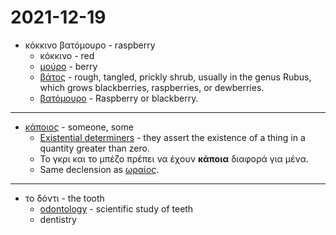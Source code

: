 # 2021-12-19

* κόκκινο βατόμουρο - raspberry
  * κόκκινο - red
  * [μούρο] - berry
  * [βάτος] -  rough, tangled, prickly shrub, usually in the genus Rubus, which grows blackberries, raspberries, or dewberries.
  * [βατόμουρο] - Raspberry or blackberry.

[βάτος]: https://el.wiktionary.org/wiki/%CE%B2%CE%AC%CF%84%CE%BF%CF%82
[μούρο]: https://el.wikipedia.org/wiki/%CE%9C%CE%BF%CF%8D%CF%81%CE%BF
[βατόμουρο]: https://el.wiktionary.org/wiki/%CE%B2%CE%B1%CF%84%CF%8C%CE%BC%CE%BF%CF%85%CF%81%CE%BF

---

* [κάποιος] - someone, some
  * [Existential determiners] - they assert the existence of a thing in a quantity greater than zero.
  * Το γκρι και το μπέζο πρέπει να έχουν **κάποια** διαφορά για μένα.
  * Same declension as [ωραίος].

[κάποιος]: https://el.wiktionary.org/wiki/%CE%BA%CE%AC%CF%80%CE%BF%CE%B9%CE%BF%CF%82
[Existential determiners]: https://en.wikipedia.org/wiki/English_determiners#Existential_determiners
[ωραίος]: https://el.wiktionary.org/wiki/%CF%89%CF%81%CE%B1%CE%AF%CE%BF%CF%82

---

* το δόντι - the tooth
  * [odontology] - scientific study of teeth
  * dentistry

[odontology]: https://en.wikipedia.org/wiki/Dentistry#Terminology
